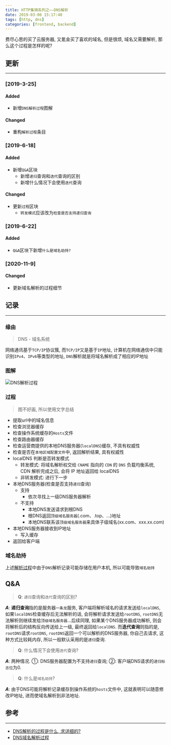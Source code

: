 ```yaml
---
title: HTTP集锦系列之——DNS解析
date: 2019-03-06 15:17:40
tags: [http, dns]
categories: [frontend, backend]
---
```


费尽心思的买了云服务器, 又氪金买了喜欢的域名, 但是很烦, 域名又需要解析, 那么这个过程是怎样的呢?


<!-- more -->


## 更新

------

### [2019-3-25]

#### Added

- 新增`DNS解析过程`图解

#### Changed

- 重构`解析过程`条目

### [2019-6-18]

#### Added

- 新增`Q&A`区块
  - 新增`递归`查询和`迭代`查询的区别
  - 新增什么情况下会使用`迭代`查询

#### Changed

- 更新`过程`区块
  - `转发模式`应该改为`检查是否支持递归查询`

### [2019-6-22]

#### Added

- `Q&A`区块下新增`什么是域名劫持?`

### [2020-11-9]

#### Changed

- 更新域名解析的过程细节

## 记录

------

### 缘由

> DNS - 域名系统

网络通讯基于`TCP/IP`协议簇, 而`TCP/IP`又是基于`IP`地址, 计算机在网络通信中只能识别`IPv4`、`IPv6`等类型的地址, `DNS`解析就是将域名解析成了相应的IP地址

### 图解

![DNS解析过程](https://oos.blog.yyge.top/2019/3/6/HTTP%E9%9B%86%E9%94%A6%E7%B3%BB%E5%88%97%E4%B9%8B%E2%80%94%E2%80%94DNS%E8%A7%A3%E6%9E%90/images/1.jpg?imageView2/0/q/75|watermark/2/text/6Ziz5ZOl5bCP56uZ/font/5b6u6L2v6ZuF6buR/fontsize/440/fill/IzE4OTBGRg==/dissolve/100/gravity/SouthEast/dx/10/dy/10|imageslim)

### 过程

> 图不好画, 所以使用文字总结

- 提取url中的域名信息
- 检查浏览器缓存
- 检查操作系统缓存的`Hosts`文件
- 检查路由器缓存
- 检查运营商提供的本地DNS服务器(`localDNS`)缓存, 不具有权威性
- 检查是否在`本地区域配置文件`中, 返回解析结果, 具有权威性
- localDNS 判断是否转发模式
  - 转发模式: 将域名解析权交给 `CNAME` 指向的 `CDN` 的 `DNS` 负载均衡系统, CDN 解析完成之后, 会将 IP 地址返回给 localDNS
  - 非转发模式: 进行下一步
- 本地DNS服务器(检查是否支持`递归`查询)
  - 支持
    - 依次寻找上一级DNS服务器解析
  - 不支持
    - 本地DNS发送请求到根DNS
    - 根DNS返回`顶级域名服务器`(.com、.top、...)地址
    - 本地DNS联系该`顶级域名服务器`来具体子级域名(xx.com、xxx.xx.com)
- 本地DNS服务器接收到IP地址
  - 写入缓存
- 返回给客户端

### 域名劫持

上述[解析过程](#过程)中由于`DNS`解析记录可能存储在用户本机, 所以可能导致`域名劫持`

## Q&A

> **Q**: `递归`查询和`迭代`查询的区别?

***A***: **递归查询**指的是服务器`一条龙`服务, 客户端将解析域名的请求发送给`localDNS`, 如果`localDNS`检查缓存后无法解析的话, 会将解析请求发送给`rootDNS`, `rootDNS`无法解析则继续发给`顶级域名服务器`...后续同理, 如果某个DNS服务器成功解析, 则会将解析后的结构反向传送给上一级, 最终返回给`localDNS`. 而**迭代查询**则指的是, `rootDNS`请求`rootDNS`, `rootDNS`返回一个可以解析的DNS服务器, 你自己去请求, 这种方式比较耗内存, 所以一般默认采用的是`递归`查询.

> **Q**: 什么情况下会使用`迭代`查询?

***A***: 两种情况. ①: DNS服务器配置为不支持`递归`查询; ②: 客户端DNS请求的`递归标志位`为0.

> **Q**: 什么是`域名劫持`?

***A***: 由于DNS可能将解析记录缓存到操作系统的`hosts`文件中, 这就表明可以随意修改IP地址, 进而使域名解析到非法地址.

## 参考

------

- [DNS解析的过程是什么, 求详细的?](https://www.zhihu.com/question/23042131)
- [DNS域名解析过程](https://blog.csdn.net/zhangyuan19880606/article/details/51141610)